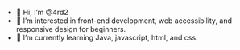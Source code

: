 - 👋 Hi, I’m @4rd2
- 👀 I’m interested in front-end development, web accessibility, and responsive design for beginners.
- 🌱 I’m currently learning Java, javascript, html, and css.

